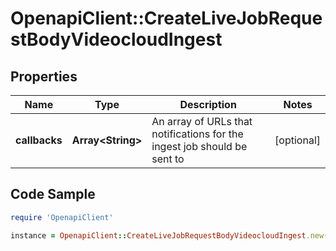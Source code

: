 # OpenapiClient::CreateLiveJobRequestBodyVideocloudIngest

## Properties

Name | Type | Description | Notes
------------ | ------------- | ------------- | -------------
**callbacks** | **Array&lt;String&gt;** | An array of URLs that notifications for the ingest job should be sent to | [optional] 

## Code Sample

```ruby
require 'OpenapiClient'

instance = OpenapiClient::CreateLiveJobRequestBodyVideocloudIngest.new(callbacks: null)
```


